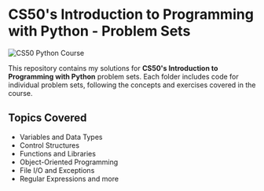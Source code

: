 # CS50's Introduction to Programming with Python - Problem Sets

![CS50 Python Course](https://prod-discovery.edx-cdn.org/media/course/image/2cc794d0-316d-42f7-bbfd-25c34e4cd5df-033e46d516c0.small.png)


This repository contains my solutions for **CS50's Introduction to Programming with Python** problem sets. Each folder includes code for individual problem sets, following the concepts and exercises covered in the course.

## Topics Covered
- Variables and Data Types
- Control Structures
- Functions and Libraries
- Object-Oriented Programming
- File I/O and Exceptions
- Regular Expressions and more
